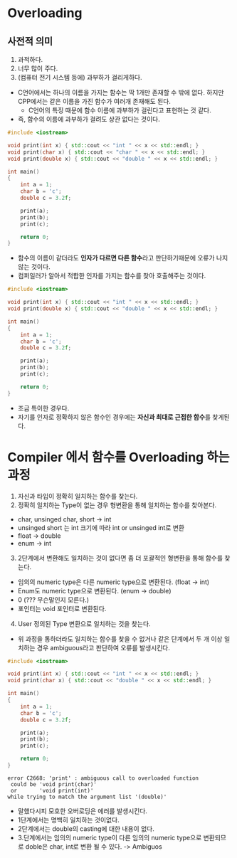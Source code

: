 # Overloading
## 사전적 의미
1. 과적하다.
2. 너무 많이 주다.
3. (컴퓨터 전기 시스템 등에) 과부하가 걸리게하다.
- C언어에서는 하나의 이름을 가지는 함수는 딱 1개만 존재할 수 밖에 없다. 하지만 CPP에서는 같은 이름을 가진 함수가 여러개 존재해도 된다.
  - C언어의 특징 때문에 함수 이름에 과부하가 걸린다고 표현하는 것 같다.
- 즉, 함수의 이름에 과부하가 걸려도 상관 없다는 것이다.

```cpp
#include <iostream>

void print(int x) { std::cout << "int " << x << std::endl; }
void print(char x) { std::cout << "char " << x << std::endl; }
void print(double x) { std::cout << "double " << x << std::endl; }

int main()
{
    int a = 1;
    char b = 'c';
    double c = 3.2f;

    print(a);
    print(b);
    print(c);

    return 0;
}
```
- 함수의 이름이 같더라도 **인자가 다르면 다른 함수**라고 판단하기때문에 오류가 나지 않는 것이다.
- 컴퍼일러가 알아서 적합한 인자를 가지는 함수를 찾아 호출해주는 것이다.

```cpp
#include <iostream>

void print(int x) { std::cout << "int " << x << std::endl; }
void print(double x) { std::cout << "double " << x << std::endl; }

int main()
{
    int a = 1;
    char b = 'c';
    double c = 3.2f;

    print(a);
    print(b);
    print(c);

    return 0;
}
```
- 조금 특이한 경우다.
- 자기를 인자로 정확하지 않은 함수인 경우에는 **자신과 최대로 근접한 함수**를 찾게된다.

# Compiler 에서 함수를 Overloading 하는 과정
1. 자신과 타입이 정확히 일치하는 함수를 찾는다.
2. 정확히 일치하는 Type이 없는 경우 형변환을 통해 일치하는 함수를 찾아본다.
  - char, unsinged char, short -> int
  - unsinged short 는 int 크기에 따라 int or unsinged int로 변환
  - float -> double
  - enum -> int
3. 2단계에서 변환해도 일치하는 것이 없다면 좀 더 포괄적인 형변환을 통해 함수를 찾는다.
  - 임의의 numeric type은 다른 numeric type으로 변환된다. (float -> int)
  - Enum도 numeric type으로 변환된다. (enum -> double)
  - 0 (??? 무슨말인지 모른다.)
  - 포인터는 void 포인터로 변환된다.
4. User 정의된 Type 변환으로 일치하는 것을 찾는다.
- 위 과정을 통하더라도 일치하는 함수를 찾을 수 없거나  같은 단계에서 두 개 이상 일치하는 경우 ambiguous라고 판단하여 오류를 발생시킨다.

```cpp
#include <iostream>

void print(int x) { std::cout << "int " << x << std::endl; }
void print(char x) { std::cout << "double " << x << std::endl; }

int main()
{
    int a = 1;
    char b = 'c';
    double c = 3.2f;

    print(a);
    print(b);
    print(c);

    return 0;
}
```
```
error C2668: 'print' : ambiguous call to overloaded function
 could be 'void print(char)'
 or       'void print(int)'
while trying to match the argument list '(double)'
```
- 말했다시피 모호한 오버로딩은 에러를 발생시킨다.
- 1단계에서는 명백히 일치하는 것이없다.
- 2단계에서는 double의 casting에 대한 내용이 없다.
- 3.단계에서는 임의의 numeric type이 다른 임의의 numeric type으로 변환되므로 doble은 char, int로 변환 될 수 있다. -> Ambiguos

